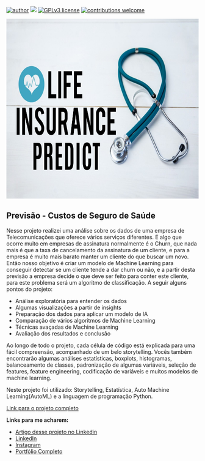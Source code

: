 [![author](https://img.shields.io/badge/author-felipeferreira-red.svg)](https://www.linkedin.com/in/felipeferreiratids/) [![](https://img.shields.io/badge/python-3.7+-blue.svg)](https://www.python.org/downloads/release/python-365/) [![GPLv3 license](https://img.shields.io/badge/License-GPLv3-blue.svg)](http://perso.crans.org/besson/LICENSE.html) [![contributions welcome](https://img.shields.io/badge/contributions-welcome-brightgreen.svg?style=flat)](https://github.com/ferreiramar96/Data_Science)

<p align="center">
  <img src="https://raw.githubusercontent.com/ferreiramar96/Projetos_AutoML/main/Previs%C3%A3o%20de%20Custos%20de%20Seguros%20da%20Sa%C3%BAde/Imagens/capa.jpg" alt="imagem maneira relacionada ao projeto"height=470px >
</p>

## Previsão - Custos de Seguro de Saúde
Nesse projeto realizei uma análise sobre os dados de uma empresa de Telecomunicações que oferece vários serviços diferentes. E algo que ocorre muito em empresas de assinatura normalmente é o Churn, que nada mais é que a taxa de cancelamento da assinatura de um cliente, e para a empresa é muito mais barato manter um cliente do que buscar um novo. Então nosso objetivo é criar um modelo de Machine Learning para conseguir detectar se um cliente tende a dar churn ou não, e a partir desta previsão a empresa decide o que deve ser feito para conter este cliente, para este problema será um algoritmo de classificação. A seguir alguns pontos do projeto:
* Análise exploratória para entender os dados
* Algumas visualizações a partir de insights
* Preparação dos dados para aplicar um modelo de IA
* Comparação de vários algoritmos de Machine Learning
* Técnicas avaçadas de Machine Learning
* Avaliação dos resultados e conclusão

Ao longo de todo o projeto, cada célula de código está explicada para uma fácil compreensão, acompanhado de um belo storytelling. Vocês também encontrarão algumas análises estatísticas, boxplots, histogramas, balanceamento de classes, padronização de algumas variáveis, seleção de features, feature engineering, codificação de variáveis e muitos modelos de machine learning.

Neste projeto foi utilizado: Storytelling, Estatística, Auto Machine Learning(AutoML) e a linguagem de programação Python.


[Link para o projeto completo](https://bit.ly/3PgcuSJ)

**Links para me acharem:**
* [Artigo desse projeto no Linkedin](https://www.linkedin.com/posts/felipeferreiratids_datascience-cienciadedados-machinelearning-activity-7096951640322142209-WszZ?utm_source=share&utm_medium=member_desktop)
* [LinkedIn](https://www.linkedin.com/in/felipeferreiratids/)
* [Instagram](https://www.instagram.com/ferreiramar96/)
* [Portfólio Completo](https://github.com/ferreiramar96/Data_Science)
